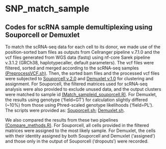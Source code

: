 # SNP_match_sample
## Codes for scRNA sample demultiplexing using Souporcell or Demuxlet

To match the scRNA-seq data for each cell to its donor, we made use of the position-sorted bam files as outputs from Cellranger pipeline v.7.1.0 and the vcf files generated from WGS data (fastq) using nf-core Sarek pipeline v.3.1.2 (GRCh38, haplotypecaller, default parameters). The vcf files were filtered, sorted and merged according to the scRNA-seq samples [(PreprocessVCF.sh)](./PreprocessVCF.sh). Then, the sorted bam files and the processed vcf files were subjected to [Souporcell v.2.0](https://pubmed.ncbi.nlm.nih.gov/32366989/) and [Demuxlet v.1.0](https://pubmed.ncbi.nlm.nih.gov/29227470/) for clustering and assignment. For Souporcell, the filtered matrices used for scRNA-seq analysis were also provided to exclude unused data, and the output clusters were matched to sample id [(Match_sampleid_souporcell.R)](./Match_sampleid_souporcell.R). For Demuxlet, the results using genotype (‘field=GT’) for calculation slightly differed (~10%) from those using Phred-scaled genotype likelihoods (‘field=PL’). The scripts were provided as: [Souporcell.sh](./Souporcell.sh); [Demuxlet.sh](./Demuxlet.sh).

We also compared the results from these two pipelines [(Compare_methods.R)](./Compare_methods.R). For Souporcell, all cells provided in the filtered matrices were assigned to the most likely sample. For Demuxlet, the cells with their identity assigned by both Souporcell and Demuxlet (‘assigned’) and those only in the output of Souporcell (‘dropouts’) were recorded.


